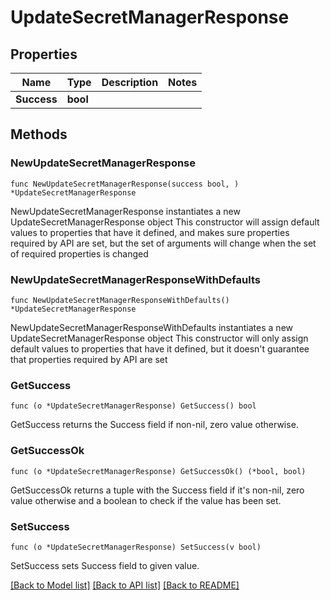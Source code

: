 # UpdateSecretManagerResponse

## Properties

Name | Type | Description | Notes
------------ | ------------- | ------------- | -------------
**Success** | **bool** |  | 

## Methods

### NewUpdateSecretManagerResponse

`func NewUpdateSecretManagerResponse(success bool, ) *UpdateSecretManagerResponse`

NewUpdateSecretManagerResponse instantiates a new UpdateSecretManagerResponse object
This constructor will assign default values to properties that have it defined,
and makes sure properties required by API are set, but the set of arguments
will change when the set of required properties is changed

### NewUpdateSecretManagerResponseWithDefaults

`func NewUpdateSecretManagerResponseWithDefaults() *UpdateSecretManagerResponse`

NewUpdateSecretManagerResponseWithDefaults instantiates a new UpdateSecretManagerResponse object
This constructor will only assign default values to properties that have it defined,
but it doesn't guarantee that properties required by API are set

### GetSuccess

`func (o *UpdateSecretManagerResponse) GetSuccess() bool`

GetSuccess returns the Success field if non-nil, zero value otherwise.

### GetSuccessOk

`func (o *UpdateSecretManagerResponse) GetSuccessOk() (*bool, bool)`

GetSuccessOk returns a tuple with the Success field if it's non-nil, zero value otherwise
and a boolean to check if the value has been set.

### SetSuccess

`func (o *UpdateSecretManagerResponse) SetSuccess(v bool)`

SetSuccess sets Success field to given value.



[[Back to Model list]](../README.md#documentation-for-models) [[Back to API list]](../README.md#documentation-for-api-endpoints) [[Back to README]](../README.md)


